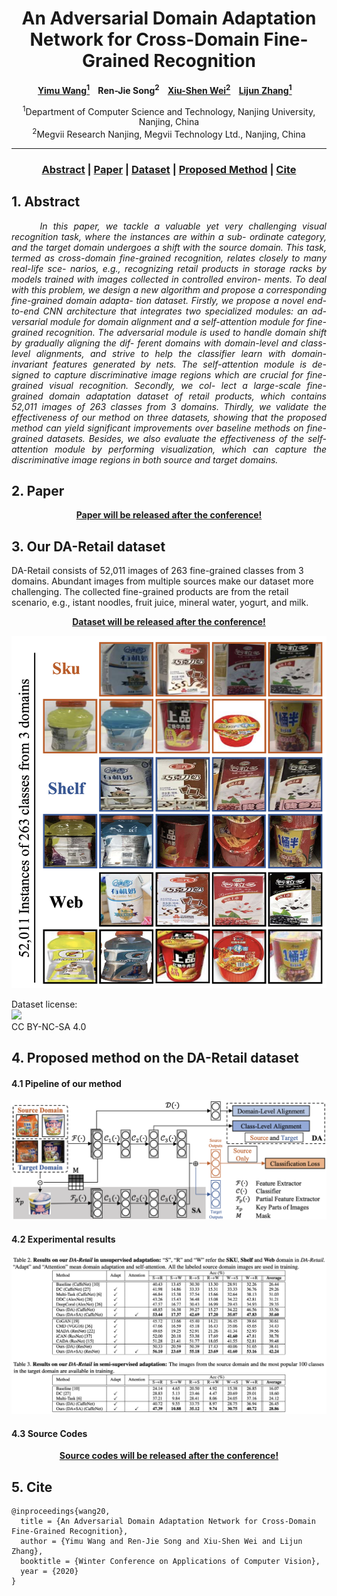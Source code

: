 
<head>
    <meta charset="UTF-8">
    <title>DA-Retail Dataset Project Page</title>
    <meta name="description" content="A Large-Scale Retail Product Checkout Dataset">
    <meta name="keywords" content="rpc dataset, rpctool, retail, product detection">
    <link rel="shortcut icon" href="./favicon.ico">
</head>

<div align="center">

# An Adversarial Domain Adaptation Network for Cross-Domain Fine-Grained Recognition

**[Yimu Wang<sup>1</sup>](https://yimuwang96.github.io/) &nbsp;&nbsp;&nbsp;Ren-Jie Song<sup>2</sup> &nbsp;&nbsp;&nbsp;[Xiu-Shen Wei<sup>2</sup>](http://www.weixiushen.com/) &nbsp;&nbsp;&nbsp;[Lijun Zhang<sup>1</sup>](https://cs.nju.edu.cn/zlj/) &nbsp;&nbsp;&nbsp;**

<sup>1</sup>Department of Computer Science and Technology, Nanjing University, Nanjing, China    
<sup>2</sup>Megvii Research Nanjing, Megvii Technology Ltd., Nanjing, China    

---

 ### [Abstract](#1-abstract) | [Paper](#2-paper) | [Dataset](#3-DA-Retail) | [Proposed Method](#4-proposed-method-on-the-da-retail-dataset) | [Cite](#5-cite)
</div>

## 1. Abstract

<p style="text-align: justify"><em>&nbsp;&nbsp;&nbsp;&nbsp;&nbsp;In this paper, we tackle a valuable yet very challenging visual recognition task, where the instances are within a sub- ordinate category, and the target domain undergoes a shift with the source domain. This task, termed as cross-domain fine-grained recognition, relates closely to many real-life sce- narios, e.g., recognizing retail products in storage racks by models trained with images collected in controlled environ- ments. To deal with this problem, we design a new algorithm and propose a corresponding fine-grained domain adapta- tion dataset. Firstly, we propose a novel end-to-end CNN architecture that integrates two specialized modules: an ad- versarial module for domain alignment and a self-attention module for fine-grained recognition. The adversarial module is used to handle domain shift by gradually aligning the dif- ferent domains with domain-level and class-level alignments, and strive to help the classifier learn with domain-invariant features generated by nets. The self-attention module is de- signed to capture discriminative image regions which are crucial for fine-grained visual recognition. Secondly, we col- lect a large-scale fine-grained domain adaptation dataset of retail products, which contains 52,011 images of 263 classes from 3 domains. Thirdly, we validate the effectiveness of our method on three datasets, showing that the proposed method can yield significant improvements over baseline methods on fine-grained datasets. Besides, we also evaluate the effectiveness of the self-attention module by performing visualization, which can capture the discriminative image regions in both source and target domains.
</em></p>

## 2. Paper

<div align="center">  

[**Paper will be released after the conference!**](NULL)

</div>

## 3. Our DA-Retail dataset 

<div align="left">

DA-Retail consists of 52,011 images of 263 fine-grained classes from 3 domains. Abundant images from multiple sources make our dataset more challenging. The collected fine-grained products are from the retail scenario, e.g., istant noodles, fruit juice, mineral water, yogurt, and milk.

</div>



<div align="center">

[**Dataset will be released after the conference!**](NULL)

<div align="center">
    <img style="width:700px" src="imgs/dataset.png">

</div>

</div>



Dataset license:  
[![](https://licensebuttons.net/l/by-nc-sa/4.0/88x31.png)](https://creativecommons.org/licenses/by-nc-sa/4.0/)    
CC BY-NC-SA 4.0


## 4. Proposed method on the DA-Retail dataset

#### 4.1 Pipeline of our method

<div align="center">
    <img style="width:700px" src="imgs/model.png">

</div>

#### 4.2 Experimental results

<div align="center">
    <img style="width:700px" src="imgs/results.png">
</div>


#### 4.3 Source Codes

<div align="center">

[**Source codes will be released after the conference!**](NULL)

</div>

## 5. Cite

<div align="left">

```
@inproceedings{wang20,
  title = {An Adversarial Domain Adaptation Network for Cross-Domain Fine-Grained Recognition},
  author = {Yimu Wang and Ren-Jie Song and Xiu-Shen Wei and Lijun Zhang},
  booktitle = {Winter Conference on Applications of Computer Vision},
  year = {2020}
}
```

</div>


<!-- Global site tag (gtag.js) - Google Analytics -->

<script async src="https://www.googletagmanager.com/gtag/js?id=UA-133191784-1"></script>
<script>
  window.dataLayer = window.dataLayer || [];
  function gtag(){dataLayer.push(arguments);}
  gtag('js', new Date());
  gtag('config', 'UA-133191784-1');
</script>
